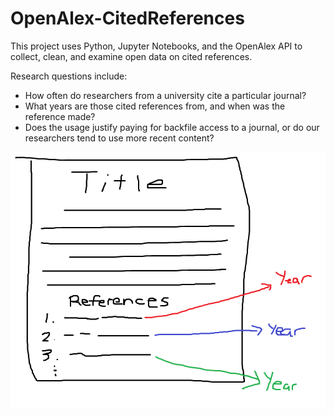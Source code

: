 # OpenAlex-CitedReferences
This project uses Python, Jupyter Notebooks, and the OpenAlex API to collect, clean, and examine open data on cited references. 

Research questions include: 
- How often do researchers from a university cite a particular journal?
- What years are those cited references from, and when was the reference made?
- Does the usage justify paying for backfile access to a journal, or do our researchers tend to use more recent content?

![Rough drawing of an article with reference list, arrows coming out of each reference pointing to a year](pic.png)
